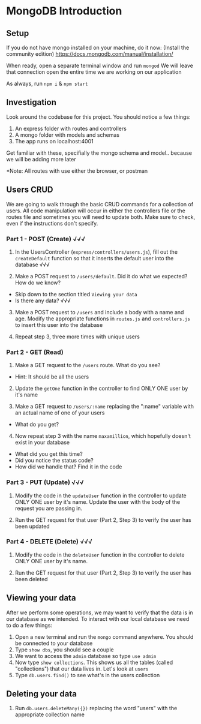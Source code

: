# MongoDB Introduction

## Setup
If you do not have mongo installed on your machine, do it now:
(Install the community edition)
https://docs.mongodb.com/manual/installation/

When ready, open a separate terminal window and run `mongod`
We will leave that connection open the entire time we are working
on our application

As always, run `npm i` & `npm start`

## Investigation
Look around the codebase for this project. You should notice a few things:
1. An express folder with routes and controllers
2. A mongo folder with models and schemas
3. The app runs on localhost:4001

Get familiar with these, specifially the mongo schema and model.. because we will be adding more later

*Note: All routes with use either the browser, or postman

## Users CRUD
We are going to walk through the basic CRUD commands for a collection of users. All code manipulation will occur in either the controllers file or the routes file and sometimes you will need to update both. Make sure to check, even if the instructions don't specify. 

### Part 1 - POST (Create) √√√

1. In the UsersController (`express/controllers/users.js`), fill out the `createDefault` function so that it inserts the default user into the database √√√

2. Make a POST request to `/users/default`. Did it do what we expected? How do we know?
  - Skip down to the section titled `Viewing your data`
  - Is there any data? √√√

3. Make a POST request to `/users` and include a body with a name and age. Modify the appropriate functions in `routes.js` and `controllers.js` to insert this user into the database

4. Repeat step 3, three more times with unique users

### Part 2 - GET (Read)

1. Make a GET request to the `/users` route. What do you see?
  - Hint: It should be all the users

2. Update the `getOne` function in the controller to find ONLY ONE user by it's name

3. Make a GET request to `/users/:name` replacing the ":name" variable with an actual name of one of your users
  - What do you get?

4. Now repeat step 3 with the name `maxamillion`, which hopefully doesn't exist in your database
  - What did you get this time?
  - Did you notice the status code?
  - How did we handle that? Find it in the code

### Part 3 - PUT (Update) √√√

1. Modify the code in the `updateUser` function in the controller to update ONLY ONE user by it's name. Update the user with the body of the request you are passing in.

2. Run the GET request for that user (Part 2, Step 3) to verify the user has been updated

### Part 4 - DELETE (Delete) √√√

1. Modify the code in the `deleteUser` function in the controller to delete ONLY ONE user by it's name.

2. Run the GET request for that user (Part 2, Step 3) to verify the user has been deleted


## Viewing your data
After we perform some operations, we may want to verify that the data is in our database as we intended. To interact with our local database we need to do a few things:
1. Open a new terminal and run the `mongo` command anywhere. You should be connected to your database
2. Type `show dbs`, you should see a couple
3. We want to access the `admin` database so type `use admin`
4. Now type `show collections`. This shows us all the tables (called "collections") that our data lives in. Let's look at `users`
5. Type `db.users.find()` to see what's in the users collection

## Deleting your data
1. Run `db.users.deleteMany({})` replacing the word "users" with the appropriate collection name